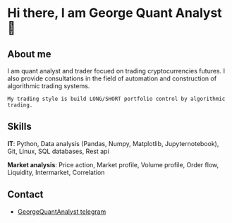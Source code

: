 # Hi there, I am George Quant Analyst 👋

## About me
I am quant analyst and trader focued on trading cryptocurrencies futures. I also provide consultations in the field of automation and construction of algorithmic trading systems.

```
My trading style is build LONG/SHORT portfolio control by algorithmic trading.
```

## Skills
**IT**: Python, Data analysis (Pandas, Numpy, Matplotlib, Jupyternotebook), Git, Linux, SQL databases, Rest api

**Market analysis**: Price action, Market profile, Volume profile, Order flow, Liquidity, Intermarket, Correlation


## Contact
* [GeorgeQuantAnalyst telegram](https://t.me/GeorgeQuantAnalyst)

<!--
**GeorgeQuantAnalyst/GeorgeQuantAnalyst** is a ✨ _special_ ✨ repository because its `README.md` (this file) appears on your GitHub profile.

Here are some ideas to get you started:

- 🔭 I’m currently working on ...
- 🌱 I’m currently learning ...
- 👯 I’m looking to collaborate on ...
- 🤔 I’m looking for help with ...
- 💬 Ask me about ...
- 📫 How to reach me: ...
- 😄 Pronouns: ...
- ⚡ Fun fact: ...
-->
